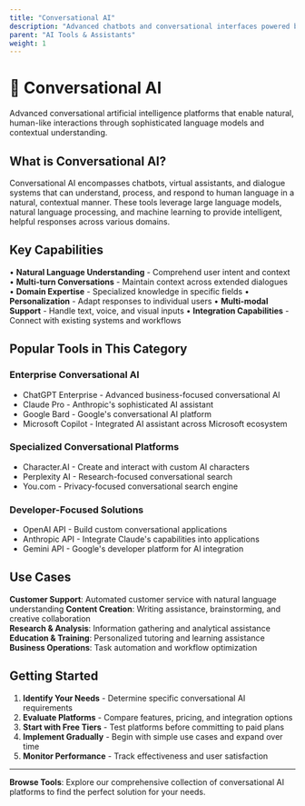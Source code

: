```yaml
---
title: "Conversational AI"
description: "Advanced chatbots and conversational interfaces powered by large language models"
parent: "AI Tools & Assistants"
weight: 1
---
```


# 💬 Conversational AI

Advanced conversational artificial intelligence platforms that enable natural, human-like interactions through sophisticated language models and contextual understanding.

## What is Conversational AI?

Conversational AI encompasses chatbots, virtual assistants, and dialogue systems that can understand, process, and respond to human language in a natural, contextual manner. These tools leverage large language models, natural language processing, and machine learning to provide intelligent, helpful responses across various domains.

## Key Capabilities

• **Natural Language Understanding** - Comprehend user intent and context
• **Multi-turn Conversations** - Maintain context across extended dialogues  
• **Domain Expertise** - Specialized knowledge in specific fields
• **Personalization** - Adapt responses to individual users
• **Multi-modal Support** - Handle text, voice, and visual inputs
• **Integration Capabilities** - Connect with existing systems and workflows

## Popular Tools in This Category

### Enterprise Conversational AI
- ChatGPT Enterprise - Advanced business-focused conversational AI
- Claude Pro - Anthropic's sophisticated AI assistant
- Google Bard - Google's conversational AI platform
- Microsoft Copilot - Integrated AI assistant across Microsoft ecosystem

### Specialized Conversational Platforms  
- Character.AI - Create and interact with custom AI characters
- Perplexity AI - Research-focused conversational search
- You.com - Privacy-focused conversational search engine

### Developer-Focused Solutions
- OpenAI API - Build custom conversational applications
- Anthropic API - Integrate Claude's capabilities into applications
- Gemini API - Google's developer platform for AI integration

## Use Cases

**Customer Support**: Automated customer service with natural language understanding
**Content Creation**: Writing assistance, brainstorming, and creative collaboration  
**Research & Analysis**: Information gathering and analytical assistance
**Education & Training**: Personalized tutoring and learning assistance
**Business Operations**: Task automation and workflow optimization

## Getting Started

1. **Identify Your Needs** - Determine specific conversational AI requirements
2. **Evaluate Platforms** - Compare features, pricing, and integration options
3. **Start with Free Tiers** - Test platforms before committing to paid plans
4. **Implement Gradually** - Begin with simple use cases and expand over time
5. **Monitor Performance** - Track effectiveness and user satisfaction

---

**Browse Tools**: Explore our comprehensive collection of conversational AI platforms to find the perfect solution for your needs.